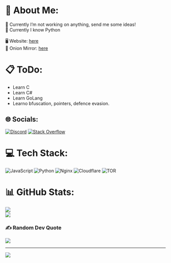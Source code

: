 # 💫 About Me:
🔭 Currently I’m not working on anything, send me some ideas!<br>🌱 Currently I know Python<br><br>🖥️ Website: [here](https://lemons.fun)<br>🧅 Onion Mirror: [here](http://jwauad2m3wahtb63kcv2jexq6ovnwtl3nvm67msxzydjip2l77eie7id.onion)

# 📋 ToDo: 
- Learn C
- Learn C#
- Learn GoLang
- Learno bfuscation, pointers, defence evasion.


## 🌐 Socials:
[![Discord](https://img.shields.io/badge/Discord-%237289DA.svg?logo=discord&logoColor=white)](https://discord.com/users/1126936983369957457) [![Stack Overflow](https://img.shields.io/badge/-Stackoverflow-FE7A16?logo=stack-overflow&logoColor=white)](https://stackoverflow.com/users/24712222) 

# 💻 Tech Stack:
![JavaScript](https://img.shields.io/badge/javascript-%23323330.svg?style=for-the-badge&logo=javascript&logoColor=%23F7DF1E) ![Python](https://img.shields.io/badge/python-3670A0?style=for-the-badge&logo=python&logoColor=ffdd54) ![Nginx](https://img.shields.io/badge/nginx-%23009639.svg?style=for-the-badge&logo=nginx&logoColor=white) ![Cloudflare](https://img.shields.io/badge/Cloudflare-F38020?style=for-the-badge&logo=Cloudflare&logoColor=white) ![TOR](https://img.shields.io/badge/tor-%237E4798.svg?style=for-the-badge&logo=tor-project&logoColor=white)
# 📊 GitHub Stats:
![](https://github-readme-streak-stats.herokuapp.com/?user=0xlemons&theme=tokyonight&hide_border=true)<br/>
![](https://github-readme-stats.vercel.app/api/top-langs/?username=0xlemons&theme=tokyonight&hide_border=true&include_all_commits=false&count_private=false&layout=compact)

### ✍️ Random Dev Quote
![](https://quotes-github-readme.vercel.app/api?type=vetical&theme=tokyonight)

---
[![](https://visitcount.itsvg.in/api?id=0xlemons&icon=2&color=0)](https://visitcount.itsvg.in)

<!-- Proudly created with GPRM ( https://gprm.itsvg.in ) -->
